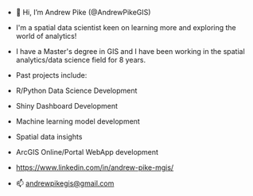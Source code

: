 - 👋 Hi, I’m Andrew Pike (@AndrewPikeGIS)

- I'm a spatial data scientist keen on learning more and exploring the world of analytics!
- I have a Master's degree in GIS and I have been working in the spatial analytics/data science field for 8 years.

- Past projects include:
- R/Python Data Science Development
- Shiny Dashboard Development
- Machine learning model development
- Spatial data insights
- ArcGIS Online/Portal WebApp development

- https://www.linkedin.com/in/andrew-pike-mgis/

- 📫 andrewpikegis@gmail.com

